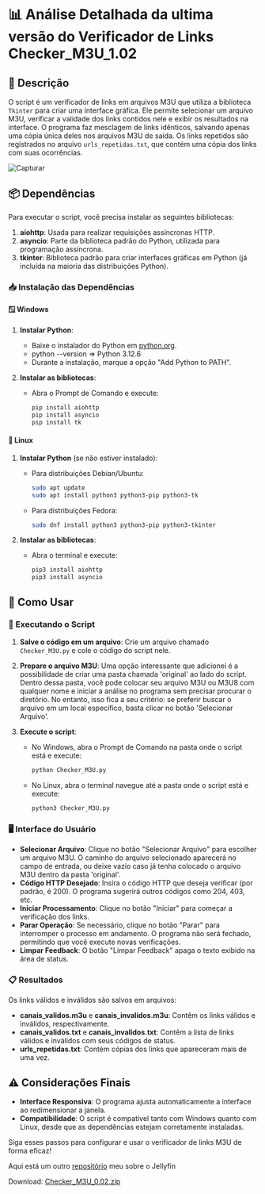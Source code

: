 # 📊 Análise Detalhada da ultima versão do Verificador de Links Checker_M3U_1.02

## 📝 Descrição
O script é um verificador de links em arquivos M3U que utiliza a biblioteca `Tkinter` para criar uma interface gráfica. Ele permite selecionar um arquivo M3U, verificar a validade dos links contidos nele e exibir os resultados na interface. O programa faz mesclagem de links idênticos, salvando apenas uma cópia única deles nos arquivos M3U de saída. Os links repetidos são registrados no arquivo `urls_repetidas.txt`, que contém uma cópia dos links com suas ocorrências.

![Capturar](https://github.com/user-attachments/assets/25c2cc8c-78d3-4678-a5b6-9f9b9a8d6175)


## 📦 Dependências
Para executar o script, você precisa instalar as seguintes bibliotecas:

1. **aiohttp**: Usada para realizar requisições assíncronas HTTP.
2. **asyncio**: Parte da biblioteca padrão do Python, utilizada para programação assíncrona.
3. **tkinter**: Biblioteca padrão para criar interfaces gráficas em Python (já incluída na maioria das distribuições Python).

### 📥 Instalação das Dependências

#### 🪟 Windows
1. **Instalar Python**:
   - Baixe o instalador do Python em [python.org](https://www.python.org/downloads/).
   - python --version => Python 3.12.6
   - Durante a instalação, marque a opção "Add Python to PATH".

2. **Instalar as bibliotecas**:
   - Abra o Prompt de Comando e execute:
     ```bash
     pip install aiohttp
     pip install asyncio
     pip install tk
     ```

#### 🐧 Linux
1. **Instalar Python** (se não estiver instalado):
   - Para distribuições Debian/Ubuntu:
     ```bash
     sudo apt update
     sudo apt install python3 python3-pip python3-tk
     ```
   - Para distribuições Fedora:
     ```bash
     sudo dnf install python3 python3-pip python3-tkinter
     ```

2. **Instalar as bibliotecas**:
   - Abra o terminal e execute:
     ```bash
     pip3 install aiohttp
     pip3 install asyncio
     ```

## 🚀 Como Usar

### 🏁 Executando o Script
1. **Salve o código em um arquivo**: Crie um arquivo chamado `Checker_M3U.py` e cole o código do script nele.

2. **Prepare o arquivo M3U**: Uma opção interessante que adicionei é a possibilidade de criar uma pasta chamada 'original' ao lado do script. Dentro dessa pasta, você pode colocar seu arquivo M3U ou M3U8 com qualquer nome e iniciar a análise no programa sem precisar procurar o diretório. No entanto, isso fica a seu critério: se preferir buscar o arquivo em um local específico, basta clicar no botão 'Selecionar Arquivo'.

3. **Execute o script**:
   - No Windows, abra o Prompt de Comando na pasta onde o script está e execute:
     ```bash
     python Checker_M3U.py
     ```
   - No Linux, abra o terminal navegue até a pasta onde o script está e execute:
     ```bash
     python3 Checker_M3U.py
     ```

### 🖥️ Interface do Usuário
- **Selecionar Arquivo**: Clique no botão "Selecionar Arquivo" para escolher um arquivo M3U. O caminho do arquivo selecionado aparecerá no campo de entrada, ou deixe vazio caso já tenha colocado o arquivo M3U dentro da pasta 'original'.
- **Código HTTP Desejado**: Insira o código HTTP que deseja verificar (por padrão, é 200). O programa sugerirá outros códigos como 204, 403, etc.
- **Iniciar Processamento**: Clique no botão "Iniciar" para começar a verificação dos links.
- **Parar Operação**: Se necessário, clique no botão "Parar" para interromper o processo em andamento. O programa não será fechado, permitindo que você execute novas verificações.
- **Limpar Feedback**: O botão "Limpar Feedback" apaga o texto exibido na área de status.

### 📋 Resultados
Os links válidos e inválidos são salvos em arquivos:
- **canais_validos.m3u** e **canais_invalidos.m3u**: Contêm os links válidos e inválidos, respectivamente.
- **canais_validos.txt** e **canais_invalidos.txt**: Contêm a lista de links válidos e inválidos com seus códigos de status.
- **urls_repetidas.txt**: Contém cópias dos links que apareceram mais de uma vez.

## ⚠️ Considerações Finais
- **Interface Responsiva**: O programa ajusta automaticamente a interface ao redimensionar a janela.
- **Compatibilidade**: O script é compatível tanto com Windows quanto com Linux, desde que as dependências estejam corretamente instaladas.

Siga esses passos para configurar e usar o verificador de links M3U de forma eficaz!

Aqui está um outro [repositório](https://github.com/BHK9TA/LiveTv-in-Jellyfin-list-mode) meu sobre o Jellyfin

Download: [Checker_M3U_0.02.zip](https://github.com/BHK9TA/Checker_M3U/releases/tag/Checker_M3U_0.02)

